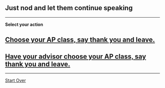 ## Just nod and let them continue speaking
--- 

**Select your action**
## [Choose your AP class, say thank you and leave.](http://www.hstat.org/2017/05/17/ap-course-fair/)
## [Have your advisor choose your AP class, say thank you and leave.](http://www.hstat.org/2017/05/17/ap-course-fair/)
---
[Start Over](../home.md)